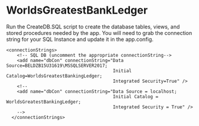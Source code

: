 # WorldsGreatestBankLedger

Run the CreateDB.SQL script to create the database tables, views, and stored procedures needed by the app.
You will need to grab the connection string for your SQL Instance and update it in the app.config.
```
<connectionStrings>
    <!-- SQL DB (uncomment the appropriate connectionString-->
    <add name="dbCon" connectionString="Data Source=BELDZB15U31619\MSSQLSERVER2017;
                                        Initial Catalog=WorldsGreatestBankingLedger;
                                        Integrated Security=True" />
    <!--
    <add name="dbCon" connectionString="Data Source = localhost; 
                                        Initial Catalog = WorldsGreatestBankingLedger; 
                                        Integrated Security = True" />
    -->
  </connectionStrings>
```
